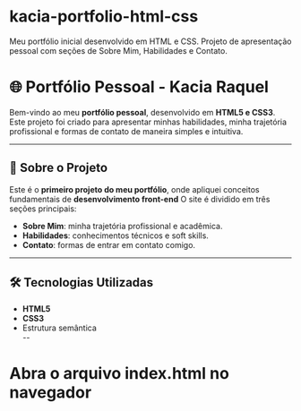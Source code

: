 # kacia-portfolio-html-css
Meu portfólio inicial desenvolvido em HTML e CSS. Projeto de apresentação pessoal com seções de Sobre Mim, Habilidades e Contato.

# 🌐 Portfólio Pessoal - Kacia Raquel

Bem-vindo ao meu **portfólio pessoal**, desenvolvido em **HTML5 e CSS3**.  
Este projeto foi criado para apresentar minhas habilidades, minha trajetória profissional e formas de contato de maneira simples e intuitiva.

---

## 📖 Sobre o Projeto
Este é o **primeiro projeto do meu portfólio**, onde apliquei conceitos fundamentais de **desenvolvimento front-end**
O site é dividido em três seções principais:
- **Sobre Mim**: minha trajetória profissional e acadêmica.
- **Habilidades**: conhecimentos técnicos e soft skills.
- **Contato**: formas de entrar em contato comigo.

---

## 🛠️ Tecnologias Utilizadas
- **HTML5**  
- **CSS3**  
- Estrutura semântica  
--

# Abra o arquivo index.html no navegador
